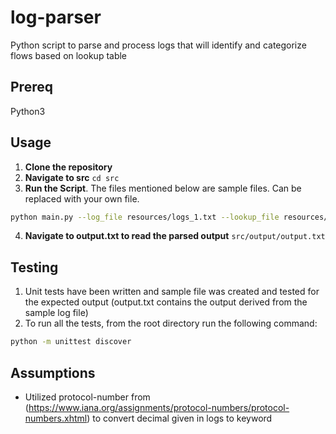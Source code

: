 # log-parser

Python script to parse and process logs that will identify and categorize flows based on lookup table

## Prereq

Python3

## Usage

1. **Clone the repository**
2. **Navigate to src**
```cd src```
3. **Run the Script**. The files mentioned below are sample files. Can be replaced with your own file. 
```bash 
python main.py --log_file resources/logs_1.txt --lookup_file resources/lookup_1.csv --output_file output/output.txt
```
4. **Navigate to output.txt to read the parsed output** ```src/output/output.txt```

## Testing

1. Unit tests have been written and sample file was created and tested for the expected output (output.txt contains the output derived from the sample log file)
1. To run all the tests, from the root directory run the following command:
```bash
python -m unittest discover    
```

## Assumptions
- Utilized protocol-number from (https://www.iana.org/assignments/protocol-numbers/protocol-numbers.xhtml) to convert decimal given in logs to keyword
